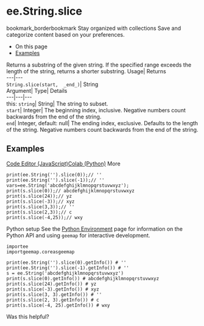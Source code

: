  
#  ee.String.slice 
bookmark_borderbookmark Stay organized with collections  Save and categorize content based on your preferences.
  * On this page
  * [Examples](https://developers.google.com/earth-engine/apidocs/ee-string-slice#examples)


Returns a substring of the given string. If the specified range exceeds the length of the string, returns a shorter substring. 
Usage| Returns  
---|---  
`String.slice(start,  _end_)`| String  
Argument| Type| Details  
---|---|---  
this: `string`| String| The string to subset.  
`start`| Integer| The beginning index, inclusive. Negative numbers count backwards from the end of the string.  
`end`| Integer, default: null| The ending index, exclusive. Defaults to the length of the string. Negative numbers count backwards from the end of the string.  
## Examples
[Code Editor (JavaScript)](https://developers.google.com/earth-engine/apidocs/ee-string-slice#code-editor-javascript-sample)[Colab (Python)](https://developers.google.com/earth-engine/apidocs/ee-string-slice#colab-python-sample) More
```
print(ee.String('').slice(0));// ''
print(ee.String('').slice(-1));// ''
vars=ee.String('abcdefghijklmnopqrstuvwxyz');
print(s.slice(0));// abcdefghijklmnopqrstuvwxyz
print(s.slice(24));// yz
print(s.slice(-3));// xyz
print(s.slice(3,3));// ''
print(s.slice(2,3));// c
print(s.slice(-4,25));// wxy
```
Python setup
See the [ Python Environment](https://developers.google.com/earth-engine/guides/python_install) page for information on the Python API and using `geemap` for interactive development.
```
importee
importgeemap.coreasgeemap
```
```
print(ee.String('').slice(0).getInfo()) # ''
print(ee.String('').slice(-1).getInfo()) # ''
s = ee.String('abcdefghijklmnopqrstuvwxyz')
print(s.slice(0).getInfo()) # abcdefghijklmnopqrstuvwxyz
print(s.slice(24).getInfo()) # yz
print(s.slice(-3).getInfo()) # xyz
print(s.slice(3, 3).getInfo()) # ''
print(s.slice(2, 3).getInfo()) # c
print(s.slice(-4, 25).getInfo()) # wxy
```

Was this helpful?
